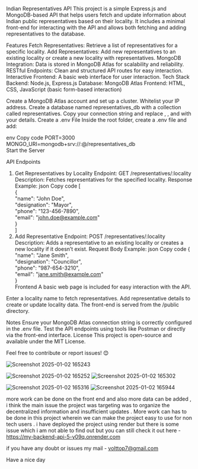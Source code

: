 Indian Representatives API
This project is a simple Express.js and MongoDB-based API that helps users fetch and update information about Indian public representatives based on their locality. It includes a minimal front-end for interacting with the API and allows both fetching and adding representatives to the database.

Features
Fetch Representatives: Retrieve a list of representatives for a specific locality.
Add Representatives: Add new representatives to an existing locality or create a new locality with representatives.
MongoDB Integration: Data is stored in MongoDB Atlas for scalability and reliability.
RESTful Endpoints: Clean and structured API routes for easy interaction.
Interactive Frontend: A basic web interface for user interaction.
Tech Stack
Backend: Node.js, Express.js
Database: MongoDB Atlas
Frontend: HTML, CSS, JavaScript (basic form-based interaction)


Create a MongoDB Atlas account and set up a cluster.
Whitelist your IP address.
Create a database named representatives_db with a collection called representatives.
Copy your connection string and replace <username>, <password>, and <cluster-url> with your details.
Create a .env File
Inside the root folder, create a .env file and add:

env
Copy code
PORT=3000  
MONGO_URI=mongodb+srv://<username>:<password>@<cluster-url>/representatives_db  
Start the Server


API Endpoints
1. Get Representatives by Locality
Endpoint: GET /representatives/:locality
Description: Fetches representatives for the specified locality.
Response Example:
json
Copy code
[  
  {  
    "name": "John Doe",  
    "designation": "Mayor",  
    "phone": "123-456-7890",  
    "email": "john.doe@example.com"  
  }  
]  
2. Add Representative
Endpoint: POST /representatives/:locality
Description: Adds a representative to an existing locality or creates a new locality if it doesn’t exist.
Request Body Example:
json
Copy code
{  
  "name": "Jane Smith",  
  "designation": "Councillor",  
  "phone": "987-654-3210",  
  "email": "jane.smith@example.com"  
}  
Frontend
A basic web page is included for easy interaction with the API.

Enter a locality name to fetch representatives.
Add representative details to create or update locality data.
The front-end is served from the /public directory.

Notes
Ensure your MongoDB Atlas connection string is correctly configured in the .env file.
Test the API endpoints using tools like Postman or directly via the front-end interface.
License
This project is open-source and available under the MIT License.

Feel free to contribute or report issues! 😊

![Screenshot 2025-01-02 165243](https://github.com/user-attachments/assets/ba797356-afcd-4890-8e31-6f443941f220)


![Screenshot 2025-01-02 165252](https://github.com/user-attachments/assets/a331d929-d708-459d-aa3b-7c1aca811614)
![Screenshot 2025-01-02 165302](https://github.com/user-attachments/assets/d9591846-7477-45a2-93cd-d11ae736d7dd)

![Screenshot 2025-01-02 165316](https://github.com/user-attachments/assets/66307e2c-0b88-4e73-88a1-4e4ec9f32602)
![Screenshot 2025-01-02 165944](https://github.com/user-attachments/assets/ed3c513d-99ea-424b-8d11-95137f088863)

more work can be done on the front end and also more data can be added , i think the main issue the project was targeting was to organize the decentralized information and insufficient updates . More work can has to
be done in this project wherein we can make the project easy to use for non tech users . i have deployed the project using render but there is some issue which i am not able to find out but you can still check it out
here -
https://my-backend-api-5-y09q.onrender.com

if you have any doubt or issues my mail - volttop7@gmail.com

Have a nice day 
